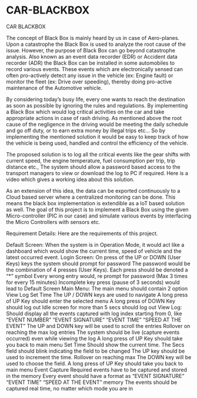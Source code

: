 # CAR-BLACKBOX
CAR BLACKBOX

The concept of Black Box is mainly heard by us in case of Aero-planes. Upon a catastrophe the Black Box is used to analyze the root cause of the issue. However, the purpose of Black Box can go beyond catastrophe analysis. Also known as an event data recorder (EDR) or Accident data recorder (ADR) the Black Box can be installed in some automobiles to record various events. These events which are electronically sensed can often pro-actively detect any issue in the vehicle (ex: Engine fault) or monitor the fleet (ex: Drive over speeding), thereby doing pro-active maintenance of the Automotive vehicle.

By considering today’s busy life, every one wants to reach the destination as soon as possible by ignoring the rules and regulations. By implementing a Black Box which would log critical activities on the car and take appropriate actions in case of rash driving. As mentioned above the root cause of the negligence in the driving would be meeting the daily schedule and go off duty, or to earn extra money by illegal trips etc… So by implementing the mentioned solution it would be easy to keep track of how the vehicle is being used, handled and control the efficiency of the vehicle.

The proposed solution is to log all the critical events like the gear shifts with current speed, the engine temperature, fuel consumption per trip, trip distance etc., The system should allow a password based access to the transport managers to view or download the log to PC if required. Here is a video which gives a working idea about this solution.


As an extension of this idea, the data can be exported continuously to a Cloud based server where a centralized monitoring can be done. This means the black box implementation is extendible as a IoT based solution as well. The goal of this project is to implement a Black Box using the given Micro-controller (PIC in our case) and simulate various events by interfacing the Micro Controllers with sensors etc.

Requirement Details:
Here are the requirements of this project. 

Default Screen:
When the system is in Operation Mode, it would act like a dashboard which would show the current time, speed of vehicle and the latest occurred event.
Login Screen:
On press of the UP or DOWN (User Keys) keys the system should prompt for password
The password would be the combination of 4 presses (User Keys).
Each press should be denoted a “*” symbol
Every wrong entry would, re prompt for password (Max 3 times for every 15 minutes)
Incomplete key press (pause of 3 seconds) would lead to Default Screen
Main Menu:
The main menu should contain 2 option
View Log
Set Time
The UP / DOWN keys are used to navigate
A long press of UP Key should enter the selected menu
A long press of DOWN Key should log out
Idle screen for more than 5 secs should log out
View Log:
Should display all the events captured with log index starting from 0, like
“EVENT NUMBER” “EVENT SIGNATURE” “EVENT TIME” “SPEED AT THE EVENT”
The UP and DOWN key will be used to scroll the entries
Rollover on reaching the max log entries
The system should be live (capture events occurred) even while viewing the log
A long press of UP Key should take you back to main menu
Set Time
Should show the current time. The Secs field should blink indicating the field to be changed
The UP key should be used to increment the time. Rollover on reaching max
The DOWN key will be used to choose the field.
A long press of UP Key should take you back to main menu
Event Capture
Required events have to be captured and stored in the memory
Every event should have a format as
“EVENT SIGNATURE” “EVENT TIME” “SPEED AT THE EVENT”
memory
The events should be captured real time, no matter which mode you are in

